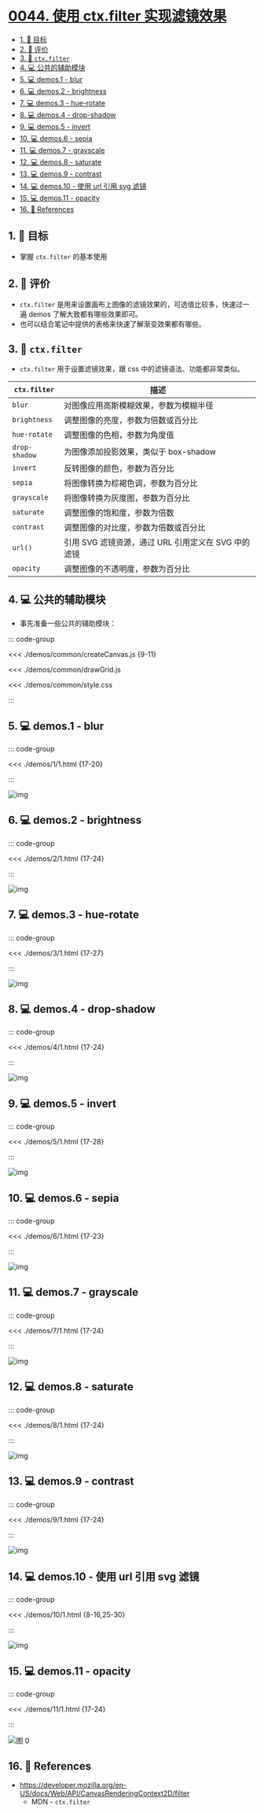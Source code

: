 # [0044. 使用 ctx.filter 实现滤镜效果](https://github.com/Tdahuyou/TNotes.canvas/tree/main/notes/0044.%20%E4%BD%BF%E7%94%A8%20ctx.filter%20%E5%AE%9E%E7%8E%B0%E6%BB%A4%E9%95%9C%E6%95%88%E6%9E%9C)

<!-- region:toc -->

- [1. 🎯 目标](#1--目标)
- [2. 🫧 评价](#2--评价)
- [3. 📒 `ctx.filter`](#3--ctxfilter)
- [4. 💻 公共的辅助模块](#4--公共的辅助模块)
- [5. 💻 demos.1 - blur](#5--demos1---blur)
- [6. 💻 demos.2 - brightness](#6--demos2---brightness)
- [7. 💻 demos.3 - hue-rotate](#7--demos3---hue-rotate)
- [8. 💻 demos.4 - drop-shadow](#8--demos4---drop-shadow)
- [9. 💻 demos.5 - invert](#9--demos5---invert)
- [10. 💻 demos.6 - sepia](#10--demos6---sepia)
- [11. 💻 demos.7 - grayscale](#11--demos7---grayscale)
- [12. 💻 demos.8 - saturate](#12--demos8---saturate)
- [13. 💻 demos.9 - contrast](#13--demos9---contrast)
- [14. 💻 demos.10 - 使用 url 引用 svg 滤镜](#14--demos10---使用-url-引用-svg-滤镜)
- [15. 💻 demos.11 - opacity](#15--demos11---opacity)
- [16. 🔗 References](#16--references)

<!-- endregion:toc -->

## 1. 🎯 目标

- 掌握 `ctx.filter` 的基本使用

## 2. 🫧 评价

- `ctx.filter` 是用来设置画布上图像的滤镜效果的，可选值比较多，快速过一遍 demos 了解大致都有哪些效果即可。
- 也可以结合笔记中提供的表格来快速了解渐变效果都有哪些。

## 3. 📒 `ctx.filter`

- `ctx.filter` 用于设置滤镜效果，跟 css 中的滤镜语法、功能都非常类似。

| `ctx.filter`  | 描述                                                |
| ------------- | --------------------------------------------------- |
| `blur`        | 对图像应用高斯模糊效果，参数为模糊半径              |
| `brightness`  | 调整图像的亮度，参数为倍数或百分比                  |
| `hue-rotate`  | 调整图像的色相，参数为角度值                        |
| `drop-shadow` | 为图像添加投影效果，类似于 box-shadow               |
| `invert`      | 反转图像的颜色，参数为百分比                        |
| `sepia`       | 将图像转换为棕褐色调，参数为百分比                  |
| `grayscale`   | 将图像转换为灰度图，参数为百分比                    |
| `saturate`    | 调整图像的饱和度，参数为倍数                        |
| `contrast`    | 调整图像的对比度，参数为倍数或百分比                |
| `url()`       | 引用 SVG 滤镜资源，通过 URL 引用定义在 SVG 中的滤镜 |
| `opacity`     | 调整图像的不透明度，参数为百分比                    |

## 4. 💻 公共的辅助模块

- 事先准备一些公共的辅助模块：

::: code-group

<<< ./demos/common/createCanvas.js {9-11}

<<< ./demos/common/drawGrid.js

<<< ./demos/common/style.css

:::

## 5. 💻 demos.1 - blur

::: code-group

<<< ./demos/1/1.html {17-20}

:::

![img](https://cdn.jsdelivr.net/gh/Tdahuyou/imgs@main/2024-10-04-12-05-21.png)

## 6. 💻 demos.2 - brightness

::: code-group

<<< ./demos/2/1.html {17-24}

:::

![img](https://cdn.jsdelivr.net/gh/Tdahuyou/imgs@main/2024-10-04-12-05-31.png)

## 7. 💻 demos.3 - hue-rotate

::: code-group

<<< ./demos/3/1.html {17-27}

:::

![img](https://cdn.jsdelivr.net/gh/Tdahuyou/imgs@main/2024-10-04-12-05-41.png)

## 8. 💻 demos.4 - drop-shadow

::: code-group

<<< ./demos/4/1.html {17-24}

:::

![img](https://cdn.jsdelivr.net/gh/Tdahuyou/imgs@main/2024-10-04-12-05-51.png)

## 9. 💻 demos.5 - invert

::: code-group

<<< ./demos/5/1.html {17-28}

:::

![img](https://cdn.jsdelivr.net/gh/Tdahuyou/imgs@main/2024-10-04-12-06-02.png)

## 10. 💻 demos.6 - sepia

::: code-group

<<< ./demos/6/1.html {17-23}

:::

![img](https://cdn.jsdelivr.net/gh/Tdahuyou/imgs@main/2024-10-04-12-06-13.png)

## 11. 💻 demos.7 - grayscale

::: code-group

<<< ./demos/7/1.html {17-24}

:::

![img](https://cdn.jsdelivr.net/gh/Tdahuyou/imgs@main/2024-10-04-12-06-26.png)

## 12. 💻 demos.8 - saturate

::: code-group

<<< ./demos/8/1.html {17-24}

:::

![img](https://cdn.jsdelivr.net/gh/Tdahuyou/imgs@main/2024-10-04-12-06-37.png)

## 13. 💻 demos.9 - contrast

::: code-group

<<< ./demos/9/1.html {17-24}

:::

![img](https://cdn.jsdelivr.net/gh/Tdahuyou/imgs@main/2024-10-04-12-06-50.png)

## 14. 💻 demos.10 - 使用 url 引用 svg 滤镜

::: code-group

<<< ./demos/10/1.html {8-16,25-30}

:::

![img](https://cdn.jsdelivr.net/gh/Tdahuyou/imgs@main/2024-10-04-12-07-07.png)

## 15. 💻 demos.11 - opacity

::: code-group

<<< ./demos/11/1.html {17-24}

:::

![图 0](https://cdn.jsdelivr.net/gh/Tdahuyou/imgs@main/2025-08-15-06-12-31.png)

## 16. 🔗 References

- https://developer.mozilla.org/en-US/docs/Web/API/CanvasRenderingContext2D/filter
  - MDN - `ctx.filter`
